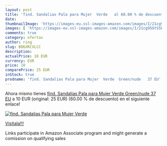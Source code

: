 ```yaml
---
layout: post
title: 'find. Sandalias Pala para Mujer  Verde   al 60.00 % de descuento'
date: 
thumbnailImage: 'https://images-eu.ssl-images-amazon.com/images/I/21cg95OtS5L._SL200_.jpg'
images: [ 'https://images-eu.ssl-images-amazon.com/images/I/21cg95OtS5L._SL200_.jpg' ]
comments: true
category: ofertas
author: ring
slug: B06XRCVLCC
description:
actualPrice: 10 EUR
currency: EUR
price: 10
comparePrice: 25 EUR
inStock: true
prodname: 'find. Sandalias Pala para Mujer  Verde  Green/nude   37 EU'
---
```


Ahora mismo tienes [find. Sandalias Pala para Mujer  Verde  Green/nude   37 EU](https://www.amazon.es/dp/B06XRCVLCC/?tag=tolees-21) a 10 EUR (original: 25 EUR) (60.00 %  de descuento) en el siguiente enlace!

[![find. Sandalias Pala para Mujer  Verde  ](https://images-eu.ssl-images-amazon.com/images/I/21cg95OtS5L._SL200_.jpg)](https://www.amazon.es/dp/B06XRCVLCC/?tag=tolees-21)

[Visítala!!!](https://www.amazon.es/dp/B06XRCVLCC/?tag=tolees-21)

Links participate in Amazon Associate program and might generate a comission on qualifying sales
